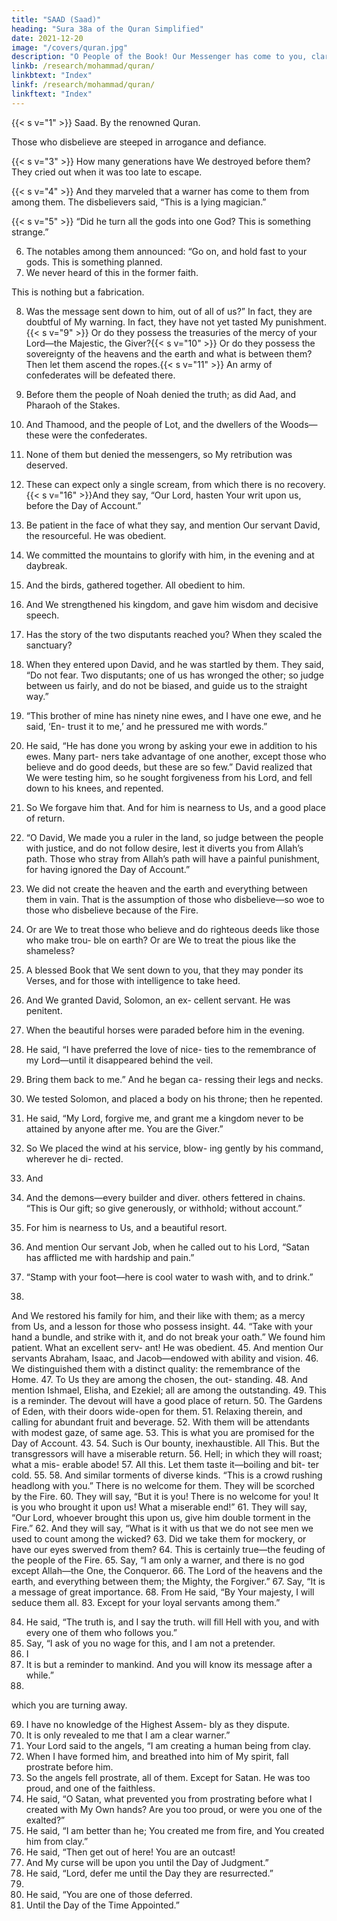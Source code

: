 ```yaml
---
title: "SAAD (Saad)"
heading: "Sura 38a of the Quran Simplified"
date: 2021-12-20
image: "/covers/quran.jpg"
description: "O People of the Book! Our Messenger has come to you, clarifying for you much of what you kept hidden of the Book, and overlooking much. A light from Allah has come to you, and a clear Book."
linkb: /research/mohammad/quran/
linkbtext: "Index"
linkf: /research/mohammad/quran/
linkftext: "Index"
---
```



{{< s v="1" >}}  Saad. By the renowned Quran.

Those who disbelieve are steeped in arrogance and defiance.

{{< s v="3" >}}  How many generations have We destroyed
before them? They cried out when it was too late to escape.

{{< s v="4" >}}  And they marveled that a warner has come
to them from among them. The disbelievers said, “This is a lying magician.”

{{< s v="5" >}}  “Did he turn all the gods into one God? This is something strange.”

6. The notables among them announced: “Go on, and hold fast to your gods. This is something planned.
7. We never heard of this in the former faith.

This is nothing but a fabrication.

8. Was the message sent down to him, out of
all of us?” In fact, they are doubtful of My
warning. In fact, they have not yet tasted My
punishment.{{< s v="9" >}}  Or do they possess the treasuries of the
mercy of your Lord—the Majestic, the Giver?{{< s v="10" >}}  Or do they possess the sovereignty of the
heavens and the earth and what is between
them? Then let them ascend the ropes.{{< s v="11" >}}  An army of confederates will be defeated there.

12. Before them the people of Noah denied the truth; as did Aad, and Pharaoh of the Stakes.
13. And Thamood, and the people of Lot, and the dwellers of the Woods—these were the
confederates.

14. None of them but denied the messengers, so My retribution was deserved.
15. These can expect only a single scream, from which there is no recovery.
{{< s v="16" >}}And they say, “Our Lord, hasten Your writ upon us, before the Day of Account.”
17. Be patient in the face of what they say, and mention Our servant David, the resourceful. He was obedient.

18. We committed the mountains to glorify with him, in the evening and at daybreak.
19. And the birds, gathered together. All obedient to him.
20. And We strengthened his kingdom, and gave him wisdom and decisive speech.
21. Has the story of the two disputants reached you? When they scaled the sanctuary?
22. When they entered upon David, and he was startled by them. They said, “Do not fear.
Two disputants; one of us has wronged the other; so judge between us fairly, and do not
be biased, and guide us to the straight way.”

23. “This brother of mine has ninety nine ewes, and I have one ewe, and he said, ‘En-
trust it to me,’ and he pressured me with words.”
24. He said, “He has done you wrong by asking your ewe in addition to his ewes. Many part-
ners take advantage of one another, except those who believe and do good deeds, but
these are so few.” David realized that We were testing him, so he sought forgiveness
from his Lord, and fell down to his knees, and repented.
25. So We forgave him that. And for him is nearness to Us, and a good place of return.
26. “O David, We made you a ruler in the land, so judge between the people with justice, and
do not follow desire, lest it diverts you from  Allah’s path. Those who stray from Allah’s
path will have a painful punishment, for having ignored the Day of Account.”
27. We did not create the heaven and the earth
and everything between them in vain. That is the assumption of those who disbelieve—so woe to those who disbelieve because of the Fire.

28. Or are We to treat those who believe and
do righteous deeds like those who make trou-
ble on earth? Or are We to treat the pious like
the shameless?
29. A blessed Book that We sent down to you,
that they may ponder its Verses, and for those
with intelligence to take heed.
30. And We granted David, Solomon, an ex-
cellent servant. He was penitent.
31. When the beautiful horses were paraded
before him in the evening.
32. He said, “I have preferred the love of nice-
ties to the remembrance of my Lord—until it
disappeared behind the veil.
33. Bring them back to me.” And he began ca-
ressing their legs and necks.
34. We tested Solomon, and placed a body on
his throne; then he repented.
35. He said, “My Lord, forgive me, and grant
me a kingdom never to be attained by anyone
after me. You are the Giver.”
36. So We placed the wind at his service, blow-
ing gently by his command, wherever he di-
rected.
37. And
38. And
the demons—every builder and diver.
others fettered in chains.
“This is Our gift; so give generously, or
withhold; without account.”
40. For him is nearness to Us, and a beautiful
resort.
41. And mention Our servant Job, when he
called out to his Lord, “Satan has afflicted me
with hardship and pain.”
42. “Stamp with your foot—here is cool water
to wash with, and to drink.”
39.
And We restored his family for him, and
their like with them; as a mercy from Us, and
a lesson for those who possess insight.
44. “Take with your hand a bundle, and strike
with it, and do not break your oath.” We
found him patient. What an excellent serv-
ant! He was obedient.
45. And mention Our servants Abraham,
Isaac, and Jacob—endowed with ability and
vision.
46. We distinguished them with a distinct
quality: the remembrance of the Home.
47. To Us they are among the chosen, the out-
standing.
48. And mention Ishmael, Elisha, and Ezekiel;
all are among the outstanding.
49. This is a reminder. The devout will have a
good place of return.
50. The Gardens of Eden, with their doors
wide-open for them.
51. Relaxing therein, and calling for abundant
fruit and beverage.
52. With them will be attendants with modest
gaze, of same age.
53. This is what you are promised for the Day
of Account.
43.
54. Such
is Our bounty, inexhaustible.
All This. But the transgressors will have a
miserable return.
56. Hell; in which they will roast; what a mis-
erable abode!
57. All this. Let them taste it—boiling and bit-
ter cold.
55.
58. And
similar torments of diverse kinds.
“This is a crowd rushing headlong with
you.” There is no welcome for them. They
will be scorched by the Fire.
60. They will say, “But it is you! There is no
welcome for you! It is you who brought it
upon us! What a miserable end!”
61. They will say, “Our Lord, whoever brought
this upon us, give him double torment in the
Fire.”
62. And they will say, “What is it with us that
we do not see men we used to count among
the wicked?
63. Did we take them for mockery, or have our
eyes swerved from them?
64. This is certainly true—the feuding of the
people of the Fire.
65. Say, “I am only a warner, and there is no
god except Allah—the One, the Conqueror.
66. The Lord of the heavens and the earth, and
everything between them; the Mighty, the
Forgiver.”
67. Say,
“It is a message of great importance.
68. From
He said, “By Your majesty, I will seduce
them all.
83. Except for your loyal servants among
them.”

84. He said, “The truth is, and I say the truth. will fill Hell with you, and with every one
of them who follows you.” 
86. Say, “I ask of you no wage for this, and I am
not a pretender.
85. I
87. It
is but a reminder to mankind.
And you will know its message after a
while.”
88.
which you are turning away.



69. I have no knowledge of the Highest Assem-
bly as they dispute.
70. It is only revealed to me that I am a clear
warner.”
71. Your Lord said to the angels, “I am creating
a human being from clay.
72. When I have formed him, and breathed
into him of My spirit, fall prostrate before
him.
73. So
the angels fell prostrate, all of them.
Except for Satan. He was too proud, and
one of the faithless.
75. He said, “O Satan, what prevented you
from prostrating before what I created with
My Own hands? Are you too proud, or were
you one of the exalted?”
76. He said, “I am better than he; You created
me from fire, and You created him from
clay.”
77. He said, “Then get out of here! You are an
outcast!
78. And My curse will be upon you until the
Day of Judgment.”
79. He said, “Lord, defer me until the Day they
are resurrected.”
74.
80. He
said, “You are one of those deferred.
81. Until
the Day of the Time Appointed.”


